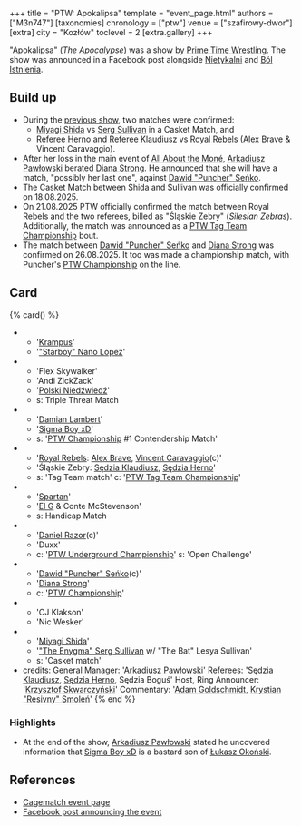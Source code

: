 +++
title = "PTW: Apokalipsa"
template = "event_page.html"
authors = ["M3n747"]
[taxonomies]
chronology = ["ptw"]
venue = ["szafirowy-dwor"]
[extra]
city = "Kozłów"
toclevel = 2
[extra.gallery]
+++

"Apokalipsa" (_The Apocalypse_) was a show by [Prime Time Wrestling](@/o/ptw.md). The show was announced in a Facebook post alongside [Nietykalni](@/e/ptw/2025-07-19-ptw-nietykalni.md) and [Ból Istnienia](@/e/ptw/2025-09-28-ptw-bol-istnienia.md).

## Build up

* During the [previous show](@/e/ptw/2025-07-19-ptw-nietykalni.md), two matches were confirmed:
  * [Miyagi Shida](@/w/miyagi-shida.md) vs [Serg Sullivan](@/w/serg-sullivan.md) in a Casket Match, and
  * [Referee Herno](@/w/sedzia-herno.md) and [Referee Klaudiusz](@/w/sedzia-klaudiusz.md) vs [Royal Rebels](@/tt/royal-rebels.md) (Alex Brave & Vincent Caravaggio).
* After her loss in the main event of [All About the Moné](@/e/ptw/2025-07-27-ptw-all-about-the-mone.md), [Arkadiusz Pawłowski](@/w/pan-pawlowski.md) berated [Diana Strong](@/w/diana-strong.md). He announced that she will have a match, "possibly her last one", against [Dawid "Puncher" Seńko](@/w/puncher.md).
* The Casket Match between Shida and Sullivan was officially confirmed on 18.08.2025.
* On 21.08.2025 PTW officially confirmed the match between Royal Rebels and the two referees, billed as "Śląskie Zebry" (_Silesian Zebras_). Additionally, the match was announced as a [PTW Tag Team Championship](@/c/ptw-tag-team-championship.md) bout.
* The match between [Dawid "Puncher" Seńko](@/w/puncher.md) and [Diana Strong](@/w/diana-strong.md) was confirmed on 26.08.2025. It too was made a championship match, with Puncher's [PTW Championship](@/c/ptw-championship.md) on the line.

## Card

{% card() %}
- - '[Krampus](@/w/krampus.md)'
  - '["Starboy" Nano Lopez](@/w/nano-lopez.md)'
- - 'Flex Skywalker'
  - 'Andi ZickZack'
  - '[Polski Niedźwiedź](@/w/polski-niedzwiedz.md)'
  - s: Triple Threat Match
- - '[Damian Lambert](@/w/damien-rothschild.md)'
  - '[Sigma Boy xD](@/w/sigma-boy.md)'
  - s: '[PTW Championship](@/c/ptw-championship.md) #1 Contendership Match'
- - '[Royal Rebels](@/tt/royal-rebels.md): [Alex Brave](@/w/alex-brave.md), [Vincent Caravaggio](@/w/vincent-caravaggio.md)(c)'
  - 'Śląskie Zebry: [Sędzia Klaudiusz](@/w/sedzia-klaudiusz.md), [Sędzia Herno](@/w/sedzia-herno.md)'
  - s: 'Tag Team match'
    c: '[PTW Tag Team Championship](@/c/ptw-tag-team-championship.md)'
- - '[Spartan](@/w/spartan.md)'
  - '[El G](@/w/el-g.md) & Conte McStevenson'
  - s: Handicap Match
- - '[Daniel Razor](@/w/daniel-razor.md)(c)'
  - 'Duxx'
  - c: '[PTW Underground Championship](@/c/ptw-underground-championship.md)'
    s: 'Open Challenge'
- - '[Dawid "Puncher" Seńko](@/w/puncher.md)(c)'
  - '[Diana Strong](@/w/diana-strong.md)'
  - c: '[PTW Championship](@/c/ptw-championship.md)'
- - 'CJ Klakson'
  - 'Nic Wesker'
- - '[Miyagi Shida](@/w/miyagi-shida.md)'
  - '["The Enygma" Serg Sullivan](@/w/serg-sullivan.md) w/ "The Bat" Lesya Sullivan'
  - s: 'Casket match'
- credits:
    General Manager: '[Arkadiusz Pawłowski](@/w/pan-pawlowski.md)'
    Referees: '[Sędzia Klaudiusz](@/w/sedzia-klaudiusz.md), [Sędzia Herno](@/w/sedzia-herno.md), Sędzia Boguś'
    Host, Ring Announcer: '[Krzysztof Skwarczyński](@/w/krzysztof-skwarczynski.md)'
    Commentary: '[Adam Goldschmidt](@/w/adam-goldschmidt.md), [Krystian "Resivny" Smoleń](@/w/resivny.md)'
{% end %}

### Highlights

* At the end of the show, [Arkadiusz Pawłowski](@/w/pan-pawlowski.md) stated he uncovered information that [Sigma Boy xD](@/w/sigma-boy.md) is a bastard son of [Łukasz Okoński](@/w/lukasz-okonski.md).

## References

* [Cagematch event page](https://www.cagematch.net/?id=1&nr=431153)
* [Facebook post announcing the event](https://www.facebook.com/photo/?fbid=773747374977907&set=a.136592405360077)
